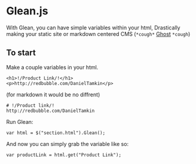 # Glean.js
With Glean, you can have simple variables within your html,
Drastically making your static site or markdown centered
CMS (`*cough*` [Ghost](https://github.com/TryGhost/Ghost) `*cough`)

## To start
 Make a couple variables in your html.

```
<h1>!/Product Link/!</h1>
<p>http://redbubble.com/DanielTamkin</p>
```
(for markdown it would be no diffrent)
```
# !/Product link/!
http://redbubble.com/DanielTamkin
```
Run Glean:

`var html = $("section.html").Glean();`

And now you can simply grab the variable like so:

`var productLink = html.get("Product Link");`
